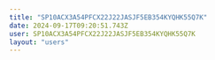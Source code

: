 ```yaml
---
title: "SP10ACX3A54PFCX22J22JASJF5EB354KYQHK55Q7K"
date: 2024-09-17T09:20:51.743Z
user: SP10ACX3A54PFCX22J22JASJF5EB354KYQHK55Q7K
layout: "users"
---
```

    